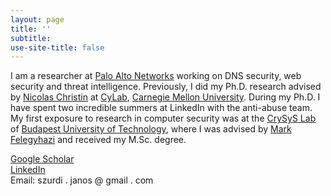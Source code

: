 ```yaml
---
layout: page
title: ''
subtitle:
use-site-title: false
---
```


I am a researcher at [Palo Alto Networks](https://www.paloaltonetworks.com/) working on DNS security, web security and threat intelligence. Previously, I did my Ph.D. research advised by [Nicolas Christin](https://www.andrew.cmu.edu/user/nicolasc/) at [CyLab](https://www.cylab.cmu.edu/), [Carnegie Mellon University](https://www.cmu.edu/). During my Ph.D. I have spent two incredible summers at LinkedIn with the anti-abuse team. My first exposure to research in computer security was at the [CrySyS Lab](https://www.crysys.hu/) of [Budapest University of Technology](https://www.bme.hu/?language=en), where I was advised by [Mark Felegyhazi](https://www.linkedin.com/in/felegyhazi/) and received my M.Sc. degree.  

[Google Scholar](https://scholar.google.com/citations?user=rijank4AAAAJ)  
[LinkedIn](https://www.linkedin.com/in/szurdi/)  
Email: szurdi . janos @ gmail . com  
